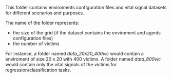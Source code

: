 This folder contains enviroments configuration files and vital signal datasets for different scenarios and purposes.

The name of the folder represents:  
- the size of the grid (if the dataset contains the enviroment and agents configuration files)  
- the number of victims

For instance, a folder named _data_20x20_400vic_ would contain a enviroment of size 20 x 20 with 400 victims.
A folder named _data_800vic_ would contain only the vital signals of the victims for regression/classification tasks.
